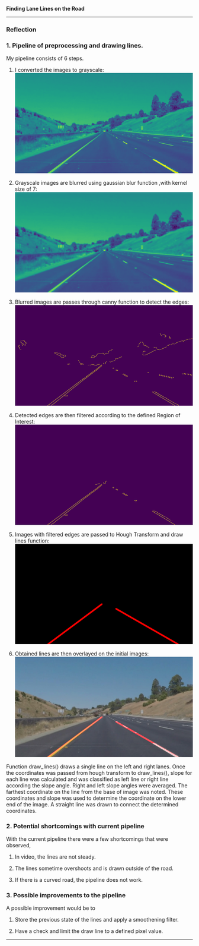 
**Finding Lane Lines on the Road**

[//]: # (Image References)

[image1]: ./writeup/gray_image "Grayscale"
[image2]: ./writeup/gaussian_blur_image "Gaussian Blur"
[image3]: ./writeup/canny_image "Canny"
[image4]: ./writeup/roi_image "Region of Interest"
[image5]: ./writeup/hough_image "Hough Transform"
[image6]: ./writeup/overlayed_image "Overlayed Image"

---

### Reflection

### 1. Pipeline of preprocessing and drawing lines.

My pipeline consists of 6 steps.

1. I converted the images to grayscale:
![alt text][image1]

2. Grayscale images are blurred using gaussian blur function ,with kernel size of 7:
![alt text][image2]

3. Blurred images are passes through canny function to detect the edges:
![alt text][image3]

4. Detected edges are then filtered according to the defined Region of Interest:
![alt text][image4]

5. Images with filtered edges are passed to Hough Transform and draw lines function:
![alt text][image5]

6. Obtained lines are then overlayed on the initial images:
![alt text][image6]

Function draw_lines() draws a single line on the left and right lanes. Once the coordinates was passed from hough transform to draw_lines(), slope for each line was calculated and was classified as left line or right line according the slope angle. Right and left slope angles were averaged. The farthest coordinate on the line from the base of image was noted. These coordinates and slope was used to determine the coordinate on the lower end of the image. A straight line was drawn to connect the determined coordinates.


### 2. Potential shortcomings with current pipeline

With the current pipeline there were a few shortcomings that were observed,

1. In video, the lines are not steady.

2. The lines sometime overshoots and is drawn outside of the road.

3. If there is a curved road, the pipeline does not work.


### 3. Possible improvements to the pipeline

A possible improvement would be to

1. Store the previous state of the lines and apply a smoothening filter.

2. Have a check and limit the draw line to a defined pixel value.

---
